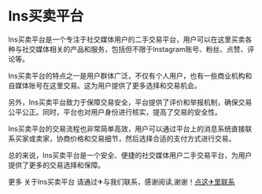 # Ins买卖平台

Ins买卖平台是一个专注于社交媒体用户的二手交易平台，用户可以在这里买卖各种与社交媒体相关的产品和服务，包括但不限于Instagram账号、粉丝、点赞、评论等。

Ins买卖平台的特点之一是用户群体广泛，不仅有个人用户，也有一些商业机构和自媒体账号在这里交易。这为用户提供了更多选择和交易机会。

另外，Ins买卖平台致力于保障交易安全，平台提供了评价和举报机制，确保交易公平公正。同时，平台也对用户身份进行核实，提高了交易的安全性。

Ins买卖平台的交易流程也非常简单高效，用户可以通过平台上的消息系统直接联系买家或卖家，协商价格和交易细节，然后选择合适的支付方式进行交易。

总的来说，Ins买卖平台是一个安全、便捷的社交媒体用户二手交易平台，为用户提供了更多的交易选择和保障。

更多 关于Ins买卖平台 请通过✈与我们联系，感谢阅读,谢谢！[点这✈里联系](https://d.k02.cc)